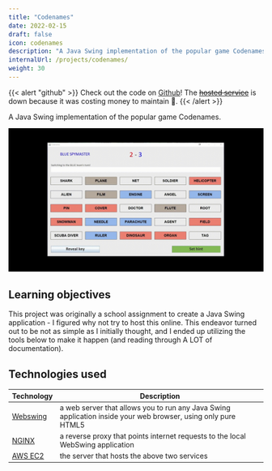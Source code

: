 ```yaml
---
title: "Codenames"
date: 2022-02-15
draft: false
icon: codenames
description: "A Java Swing implementation of the popular game Codenames."
internalUrl: /projects/codenames/
weight: 30
---
```


{{< alert "github" >}}
Check out the code on [Github](https://github.com/cartiervu/Type-Racer)! The ~~[hosted service](codenames.link)~~ is down because it was costing money to maintain :smiling_face_with_tear:.
{{< /alert >}}

A Java Swing implementation of the popular game Codenames.

![Demo of the game](https://raw.githubusercontent.com/bvu12/Codenames/master/README_images/Codenames.gif)

## Learning objectives

This project was originally a school assignment to create a Java Swing application - I figured why not try to host this online. This endeavor turned out to be not as simple as I initially thought, and I ended up utilizing the tools below to make it happen (and reading through A LOT of documentation).

## Technologies used

| Technology                             | Description                                                                                                   |
| -------------------------------------- | ------------------------------------------------------------------------------------------------------------- |
| [Webswing](https://www.webswing.org/)  | a web server that allows you to run any Java Swing application inside your web browser, using only pure HTML5 |
| [NGINX](https://www.nginx.com/)        | a reverse proxy that points internet requests to the local WebSwing application                               |
| [AWS EC2](https://aws.amazon.com/ec2/) | the server that hosts the above two services                                                                  |
